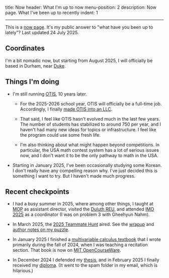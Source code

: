title: Now
header: What I'm up to now
menu-position: 2
description: Now page. What I've been up to recently
indent: 1

---

This is a [now page](https://nownownow.com/about).
It's my public answer to "what have you been up to lately"?
Last updated 24 July 2025.

## Coordinates

I'm a bit nomadic now,
but starting from August 2025, I will officially be based in Durham,
near [Duke](https://www.duke.edu).

## Things I'm doing

- I'm still running [OTIS](otis.html), 10 years later.
  - For the 2025-2026 school year, OTIS will officially be a full-time job.
    Accordingly, I finally [made OTIS into an LLC](https://www.instagram.com/p/DKcMIsUOXAZ/).

  - That said, I feel like OTIS hasn't evolved much in the last few years.
    The number of students has stabilized to around 750 per year, and
    I haven't had many new ideas for topics or infrastructure.
    I feel like the program could use some fresh life.

  - I'm also thinking about what might happen beyond competitions.
    In particular, the USA math contest system has a lot of serious issues now,
    and I don't want it to be the only pathway to math in the USA.

- Starting in January 2025, I've been occasionally studying some Korean.
  I don't really have any compelling reason why.
  I've just decided this is something I want to try.
  But I haven't made much progress.

## Recent checkpoints

- I had a busy summer in 2025, where among other things,
  I taught at [MOP](mop.html) as assistant director,
  visited the [Duluth REU](https://sites.google.com/view/gallian-reu/home),
  and attended [IMO 2025](http://imo-official.org/) as a coordinator
  (I was on problem 3 with Gheehyun Nahm).

- In March 2025, the [2025 Teammate Hunt](https://teammatehunt.com) aired.
  See the [wrapup](https://2025.teammatehunt.com/wrapup) and
  [author notes on my puzzle](https://blog.evanchen.cc/2025/04/23/teammate-hunt-2025-author-notes/).

- In January 2025 I finished a [multivariable calculus textbook](1802.html)
  that I wrote primarily during the fall of 2024,
  when I was teaching a recitation section.
  That book is now on [MIT OpenCourseWare](https://ocw.mit.edu/courses/res-18-016-multivariable-calculus-recitation-notes-fall-2024/).

- In December 2024 I defended my
  [thesis](/textbooks/chen-evanchen-phd-math-2025-thesis.pdf),
  and in February 2025 I finally received my
  [diploma](https://credentials.mit.edu/certificate/fb5dea8b0db8537293e2967b64e97777).
  (It went to the spam folder in my email, which is hilarious.)
